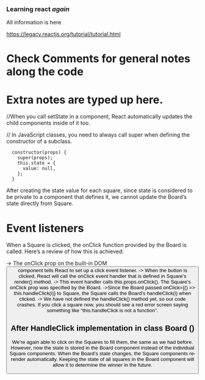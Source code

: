 ### Learning react *again*

All information is here 

https://legacy.reactjs.org/tutorial/tutorial.html
# Check Comments for general notes along the code

# Extra notes are typed up here. 

//When you call setState in a component, React automatically updates the child components inside of it too.

// In JavaScript classes, you need to always call super when defining the constructor of a subclass.

```
  constructor(props) {
    super(props); 
    this.state = {
      value: null,
    };
  }
```


After creating the state value for each square, since state is considered to be private to a component that defines it, we cannot update the Board’s state directly from Square.

# Event listeners
When a Square is clicked, the onClick function provided by the Board is called. Here’s a review of how this is achieved:

-> The onClick prop on the built-in DOM <button> component tells React to set up a click event listener.
-> When the button is clicked, React will call the onClick event handler that is defined in Square’s render() method.
-> This event handler calls this.props.onClick(). The Square’s onClick prop was specified by the Board.
->Since the Board passed onClick={() => this.handleClick(i)} to Square, the Square calls the Board’s handleClick(i) when clicked.
-> We have not defined the handleClick() method yet, so our code crashes. If you click a square now, you should see a red error screen saying something like “this.handleClick is not a function”.

## After HandleClick implementation in class Board ()

We’re again able to click on the Squares to fill them, the same as we had before. However, now the state is stored in the Board component instead of the individual Square components. When the Board’s state changes, the Square components re-render automatically. Keeping the state of all squares in the Board component will allow it to determine the winner in the future.